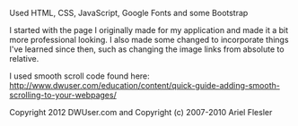 Used HTML, CSS, JavaScript, Google Fonts and some Bootstrap

I started with the page I originally made for my application and made it a bit more professional looking. I also made some changed to incorporate things I've learned since then, such as changing the image links from absolute to relative. 


I used smooth scroll code found here: http://www.dwuser.com/education/content/quick-guide-adding-smooth-scrolling-to-your-webpages/

Copyright 2012 DWUser.com and Copyright (c) 2007-2010 Ariel Flesler

